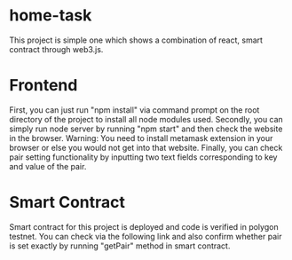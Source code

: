 # home-task

This project is simple one which shows a combination of react, smart contract through web3.js.
# Frontend
First, you can just run "npm install" via command prompt on the root directory of the project to install all node modules used.
Secondly, you can simply run node server by running "npm start" and then check the website in the browser.
  Warning: You need to install metamask extension in your browser or else you would not get into that website.
Finally, you can check pair setting functionality by inputting two text fields corresponding to key and value of the pair.
# Smart Contract
Smart contract for this project is deployed and code is verified in polygon testnet. You can check via the following link and also confirm whether pair is set exactly by running "getPair" method in smart contract.
